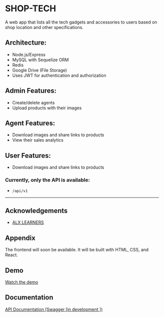 # SHOP-TECH

A web app that lists all the tech gadgets and accessories to users based on shop location and other specifications.

## Architecture:
- Node.js/Express
- MySQL with Sequelize ORM
- Redis
- Google Drive (File Storage)
- Uses JWT for authentication and authorization

## Admin Features:
- Create/delete agents
- Upload products with their images

## Agent Features:
- Download images and share links to products
- View their sales analytics

## User Features:
- Download images and share links to products

### **Currently, only the API is available:**
- `/api/v1`

---

## Acknowledgements

- [ALX LEARNERS](https://alxafrica.com)

## Appendix

The frontend will soon be available. It will be built with HTML, CSS, and React.

## Demo

[Watch the demo](https://drive.google.com/file/d/1_VlHOhu94KyFj8tkX2WBFZBQzgR_1oms/view?usp=drive_link)

## Documentation

[API Documentation (Swagger [in development ])](https://api.shoptech.chifundo365.tech)
